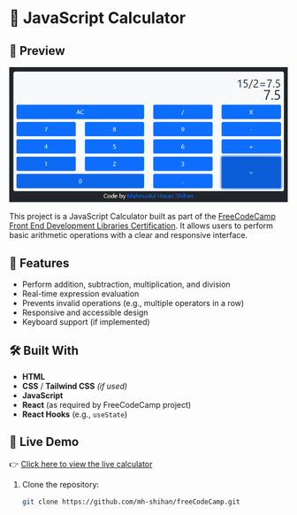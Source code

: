 # 🧮 JavaScript Calculator

## 📸 Preview

![JS Calculator Screenshot](js-calculator.png) <!-- Replace with actual screenshot if available -->

This project is a JavaScript Calculator built as part of the [FreeCodeCamp Front End Development Libraries Certification](https://www.freecodecamp.org/learn/front-end-development-libraries/). It allows users to perform basic arithmetic operations with a clear and responsive interface.

## 🚀 Features

- Perform addition, subtraction, multiplication, and division
- Real-time expression evaluation
- Prevents invalid operations (e.g., multiple operators in a row)
- Responsive and accessible design
- Keyboard support (if implemented)

## 🛠️ Built With

- **HTML**
- **CSS** / **Tailwind CSS** _(if used)_
- **JavaScript**
- **React** (as required by FreeCodeCamp project)
- **React Hooks** (e.g., `useState`)

## 🔗 Live Demo

👉 [Click here to view the live calculator](https://codepen.io/Mahmudul-Hasan-Shihan/full/pvvdMqg)

1. Clone the repository:
   ```bash
   git clone https://github.com/mh-shihan/freeCodeCamp.git
   ```
